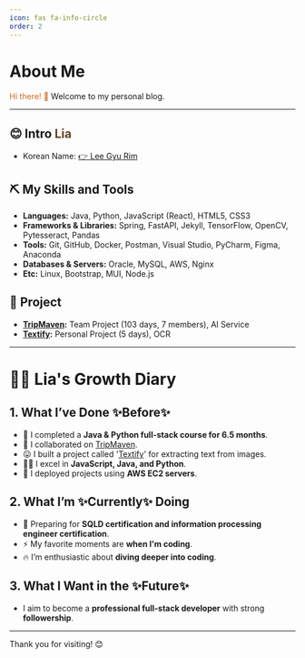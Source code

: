 ```yaml
---
icon: fas fa-info-circle
order: 2
---
```


# About Me
<!-- 
    1. 주황색 (Orange)
        RGB: rgb(255, 165, 0) / Hex: #FFA500
    2. 밝은 주황색 (Light Orange)
        RGB: rgb(255, 204, 0) / Hex: #FFCC00
    3. 어두운 주황색 (Dark Orange)
        RGB: rgb(255, 140, 0) / Hex: #FF8C00
    4. 갈색 (Brown)
        RGB: rgb(139, 69, 19) / Hex: #8B4513
    5. 밝은 갈색 (Light Brown)
        RGB: rgb(210, 105, 30) / Hex: #D2691E
    6. 어두운 갈색 (Dark Brown)
        RGB: rgb(101, 67, 33) / Hex: #654321
-->

<span style="color: #D2691E;">Hi there! 👋</span> Welcome to my personal blog.

---

## 😊 Intro <span style="color: #654321;">Lia</span>
- Korean Name: <a href="https://jungle-battery-1ee.notion.site/Hi-I-m-Ria-12ea5279186780a9b9b6e3512bf95bac?pvs=4" target="_blank" rel="noopener noreferrer">👉 Lee Gyu Rim</a>

## ⛏️ My Skills and Tools
- **Languages:** Java, Python, JavaScript (React), HTML5, CSS3
- **Frameworks & Libraries:** Spring, FastAPI, Jekyll, TensorFlow, OpenCV, Pytesseract, Pandas
- **Tools:** Git, GitHub, Docker, Postman, Visual Studio, PyCharm, Figma, Anaconda
- **Databases & Servers:** Oracle, MySQL, AWS, Nginx
- **Etc:** Linux, Bootstrap, MUI, Node.js

## 🏅 Project
- **[TripMaven](https://rialeee.github.io/posts/tripmaven/):** Team Project (103 days, 7 members), AI Service
- **[Textify](https://rialeee.github.io/posts/textify/):** Personal Project (5 days), OCR

---

# 👩‍🦰 Lia's Growth Diary
## 1. What I’ve Done ✨Before✨
* 🔭 I completed a **Java & Python full-stack course for 6.5 months**.
* 👯 I collaborated on [TripMaven](https://github.com/RiaLeee/03tripMaven_Team).
* 😛 I built a project called '[Textify](https://github.com/RiaLeee/04Textify)' for extracting text from images.
* 👨‍💻 I excel in **JavaScript, Java, and Python**.
* 📝 I deployed projects using **AWS EC2 servers**.

## 2. What I’m ✨Currently✨ Doing
* 🌱 Preparing for **SQLD certification and information processing engineer certification**.
* ⚡ My favorite moments are **when I'm coding**.
* 🔥 I’m enthusiastic about **diving deeper into coding**.

## 3. What I Want in the ✨Future✨
* I aim to become a **professional full-stack developer** with strong **followership**.

---

Thank you for visiting! 😊

